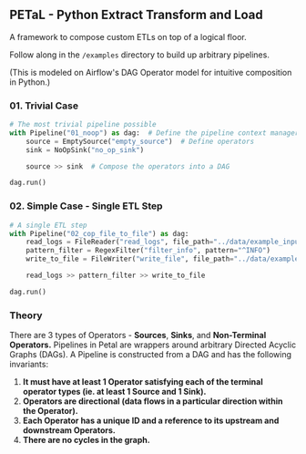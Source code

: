 
## PETaL - Python Extract Transform and Load

A framework to compose custom ETLs on top of a logical floor.

Follow along in the `/examples` directory to build up arbitrary pipelines.

(This is modeled on Airflow's DAG Operator model for intuitive composition in Python.)

### 01. Trivial Case

```python
# The most trivial pipeline possible
with Pipeline("01_noop") as dag:  # Define the pipeline context manager, inner block gets scoped to this object
    source = EmptySource("empty_source")  # Define operators
    sink = NoOpSink("no_op_sink")

    source >> sink  # Compose the operators into a DAG

dag.run()
```

### 02. Simple Case - Single ETL Step

```python
# A single ETL step
with Pipeline("02_cop_file_to_file") as dag:
    read_logs = FileReader("read_logs", file_path="../data/example_input.txt")
    pattern_filter = RegexFilter("filter_info", pattern="^INFO")
    write_to_file = FileWriter("write_file", file_path="../data/example_output.txt")

    read_logs >> pattern_filter >> write_to_file

dag.run()
```


### Theory
There are 3 types of Operators - **Sources**, **Sinks**, and **Non-Terminal Operators.**
Pipelines in Petal are wrappers around arbitrary Directed Acyclic Graphs (DAGs). 
A Pipeline is constructed from a DAG and has the following invariants:
1. **It must have at least 1 Operator satisfying each of the terminal operator types (ie. at least 1 Source and 1 Sink).**
2. **Operators are directional (data flows in a particular direction within the Operator).**
3. **Each Operator has a unique ID and a reference to its upstream and downstream Operators.**
4. **There are no cycles in the graph.**

 

